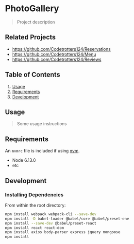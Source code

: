 # PhotoGallery

> Project description

## Related Projects

  - https://github.com/Codetrotters124/Reservations
  - https://github.com/Codetrotters124/Menu
  - https://github.com/Codetrotters124/Reviews

## Table of Contents

1. [Usage](#Usage)
1. [Requirements](#requirements)
1. [Development](#development)

## Usage

> Some usage instructions

## Requirements

An `nvmrc` file is included if using [nvm](https://github.com/creationix/nvm).

- Node 6.13.0
- etc

## Development

### Installing Dependencies

From within the root directory:

```sh
npm install webpack webpack-cli --save-dev
npm install -D babel-loader @babel/core @babel/preset-env
npm install --save-dev @babel/preset-react
npm install react react-dom
npm install axios body-parser express jquery mongoose
npm install
```